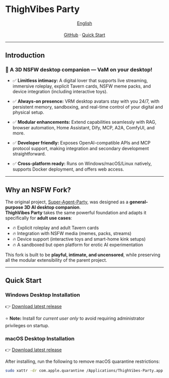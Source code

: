# ThighVibes Party

<div align="center">
  <a href="./README.md">English</a>
</div>

####

<div align="center">
  <a href="https://github.com/Thontology/thighvibes-party">GitHub</a> ·
  <a href="#quick-start">Quick Start</a>
</div>

---

## Introduction

### 🚀 **A 3D NSFW desktop companion — VaM on your desktop!**

- ✅ **Limitless intimacy:** A digital lover that supports live streaming, immersive roleplay, explicit Tavern cards, NSFW meme packs, and device integration (including interactive toys).  

- ✅ **Always-on presence:** VRM desktop avatars stay with you 24/7, with persistent memory, sandboxing, and real-time control of your digital and physical setup.  

- ✅ **Modular enhancements:** Extend capabilities seamlessly with RAG, browser automation, Home Assistant, Dify, MCP, A2A, ComfyUI, and more.  

- ✅ **Developer friendly:** Exposes OpenAI-compatible APIs and MCP protocol support, making integration and secondary development straightforward.  

- ✅ **Cross-platform ready:** Runs on Windows/macOS/Linux natively, supports Docker deployment, and offers web access.  

---

## Why an NSFW Fork?

The original project, [Super-Agent-Party](https://github.com/heshengtao/super-agent-party), was designed as a **general-purpose 3D AI desktop companion**.  
**ThighVibes Party** takes the same powerful foundation and adapts it specifically for **adult use cases**:  

- 🔥 Explicit roleplay and adult Tavern cards  
- 🔥 Integration with NSFW media (memes, packs, streams)  
- 🔥 Device support (interactive toys and smart-home kink setups)  
- 🔥 A sandboxed but open platform for erotic AI experimentation  

This fork is built to be **playful, intimate, and uncensored**, while preserving all the modular extensibility of the parent project.  

---

## Quick Start

### Windows Desktop Installation

👉 [Download latest release](https://github.com/Thontology/thighvibes-party/releases)  

⭐ **Note:** Install for *current user only* to avoid requiring administrator privileges on startup.  

### macOS Desktop Installation

👉 [Download latest release](https://github.com/Thontology/thighvibes-party/releases)  

After installing, run the following to remove macOS quarantine restrictions:  

```bash
sudo xattr -dr com.apple.quarantine /Applications/ThighVibes-Party.app
